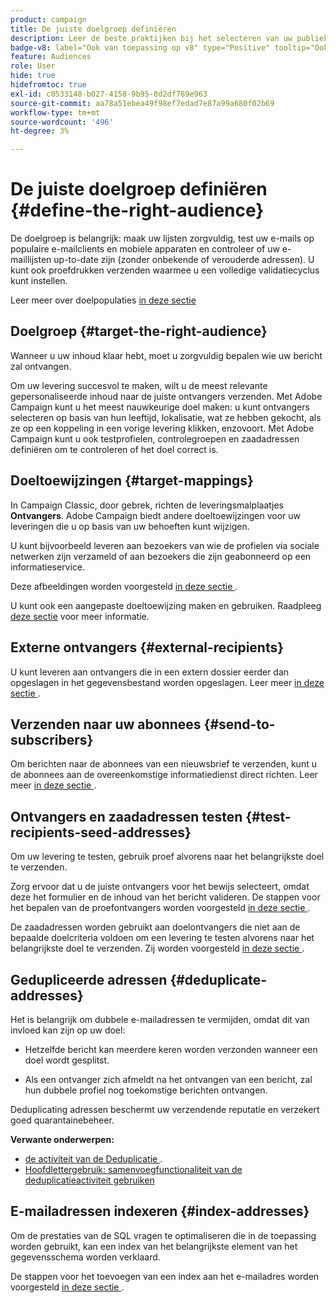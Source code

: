 ```yaml
---
product: campaign
title: De juiste doelgroep definiëren
description: Leer de beste praktijken bij het selecteren van uw publiek
badge-v8: label="Ook van toepassing op v8" type="Positive" tooltip="Ook van toepassing op campagne v8"
feature: Audiences
role: User
hide: true
hidefromtoc: true
exl-id: c0533148-b027-4158-9b95-8d2df769e963
source-git-commit: aa78a51ebea49f98ef7edad7e87a99a680f02b69
workflow-type: tm+mt
source-wordcount: '496'
ht-degree: 3%

---
```


# De juiste doelgroep definiëren {#define-the-right-audience}

De doelgroep is belangrijk: maak uw lijsten zorgvuldig, test uw e-mails op populaire e-mailclients en mobiele apparaten en controleer of uw e-maillijsten up-to-date zijn (zonder onbekende of verouderde adressen). U kunt ook proefdrukken verzenden waarmee u een volledige validatiecyclus kunt instellen.

Leer meer over doelpopulaties [ in deze sectie ](steps-defining-the-target-population.md)

## Doelgroep {#target-the-right-audience}

Wanneer u uw inhoud klaar hebt, moet u zorgvuldig bepalen wie uw bericht zal ontvangen.

Om uw levering succesvol te maken, wilt u de meest relevante gepersonaliseerde inhoud naar de juiste ontvangers verzenden. Met Adobe Campaign kunt u het meest nauwkeurige doel maken: u kunt ontvangers selecteren op basis van hun leeftijd, lokalisatie, wat ze hebben gekocht, als ze op een koppeling in een vorige levering klikken, enzovoort. Met Adobe Campaign kunt u ook testprofielen, controlegroepen en zaadadressen definiëren om te controleren of het doel correct is.

## Doeltoewijzingen {#target-mappings}

In Campaign Classic, door gebrek, richten de leveringsmalplaatjes **Ontvangers**. Adobe Campaign biedt andere doeltoewijzingen voor uw leveringen die u op basis van uw behoeften kunt wijzigen.

U kunt bijvoorbeeld leveren aan bezoekers van wie de profielen via sociale netwerken zijn verzameld of aan bezoekers die zijn geabonneerd op een informatieservice.

Deze afbeeldingen worden voorgesteld [ in deze sectie ](selecting-a-target-mapping.md).

U kunt ook een aangepaste doeltoewijzing maken en gebruiken. Raadpleeg [deze sectie](../../configuration/using/target-mapping.md) voor meer informatie.

## Externe ontvangers {#external-recipients}

U kunt leveren aan ontvangers die in een extern dossier eerder dan opgeslagen in het gegevensbestand worden opgeslagen. Leer meer [ in deze sectie ](steps-defining-the-target-population.md#selecting-external-recipients).

## Verzenden naar uw abonnees {#send-to-subscribers}

Om berichten naar de abonnees van een nieuwsbrief te verzenden, kunt u de abonnees aan de overeenkomstige informatiedienst direct richten. Leer meer [ in deze sectie ](managing-subscriptions.md#delivering-to-the-subscribers-of-a-service).


## Ontvangers en zaadadressen testen {#test-recipients-seed-addresses}

Om uw levering te testen, gebruik proef alvorens naar het belangrijkste doel te verzenden.

Zorg ervoor dat u de juiste ontvangers voor het bewijs selecteert, omdat deze het formulier en de inhoud van het bericht valideren. De stappen voor het bepalen van de proefontvangers worden voorgesteld [ in deze sectie ](steps-defining-the-target-population.md#selecting-the-proof-target).

De zaadadressen worden gebruikt aan doelontvangers die niet aan de bepaalde doelcriteria voldoen om een levering te testen alvorens naar het belangrijkste doel te verzenden. Zij worden voorgesteld [ in deze sectie ](about-seed-addresses.md).

## Gedupliceerde adressen {#deduplicate-addresses}

Het is belangrijk om dubbele e-mailadressen te vermijden, omdat dit van invloed kan zijn op uw doel:

* Hetzelfde bericht kan meerdere keren worden verzonden wanneer een doel wordt gesplitst.

* Als een ontvanger zich afmeldt na het ontvangen van een bericht, zal hun dubbele profiel nog toekomstige berichten ontvangen.

Deduplicating adressen beschermt uw verzendende reputatie en verzekert goed quarantainebeheer.

**Verwante onderwerpen:**

* [ de activiteit van de Deduplicatie ](../../workflow/using/deduplication.md).
* [Hoofdlettergebruik: samenvoegfunctionaliteit van de deduplicatieactiviteit gebruiken](../../workflow/using/deduplication-merge.md)

## E-mailadressen indexeren {#index-addresses}

Om de prestaties van de SQL vragen te optimaliseren die in de toepassing worden gebruikt, kan een index van het belangrijkste element van het gegevensschema worden verklaard.

De stappen voor het toevoegen van een index aan het e-mailadres worden voorgesteld [ in deze sectie ](../../configuration/using/database-mapping.md#indexed-fields).
